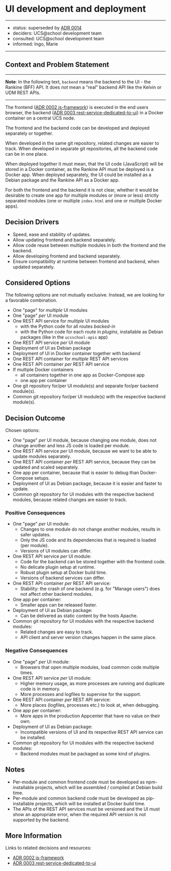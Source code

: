 
# UI development and deployment

---

- status: superseded by [ADR 0014](0014-component-deployments.md)
- deciders: UCS@school development team
- consulted: UCS@school development team
- informed: Ingo, Marie

---

## Context and Problem Statement

---

**Note**: In the following text, `backend` means the backend to the UI - the Rankine (BFF) API.
It does *not* mean a "real" backend API like the Kelvin or UDM REST APIs.

---

The frontend ([ADR 0002 js-framework](0002-js-framework.md)) is executed in the end users browser, the backend ([ADR 0003 rest-service-dedicated-to-ui](0003-rest-service-dedicated-to-ui.md)) in a Docker container on a central UCS node.

The frontend and the backend code can be developed and deployed separately or together.

When developed in the same git repository, related changes are easier to track.
When developed in separate git repositories, all the backend code can be in one place.

When deployed together it must mean, that the UI code (JavaScript) will be stored in a Docker container, as the Rankine API must be deployed is a Docker app.
When deployed separately, the UI could be installed as a Debian package and the Rankine API as a Docker app.

For both the frontend and the backend it is not clear, whether it would be desirable to create one app for multiple modules or (more or less) strictly separated modules (one or multiple `index.html` and one or multiple Docker apps).

## Decision Drivers

- Speed, ease and stability of updates.
- Allow updating frontend and backend separately.
- Allow code reuse between multiple modules in both the frontend and the backend.
- Allow developing frontend and backend separately.
- Ensure compatibility at runtime between frontend and backend, when updated separately.

## Considered Options

The following options are not mutually exclusive.
Instead, we are looking for a favorable combination.

- One "page" for *multiple* UI modules
- One "page" *per* UI module
- One REST API service for *multiple* UI modules
  - with the Python code for all routes *backed-in*
  - with the Python code for each route in *plugins*, installable as Debian packages (like in the `ucsschool-apis` app)
- One REST API service *per* UI module
- Deployment of UI as Debian package
- Deployment of UI in Docker container together with backend
- One REST API container for *multiple* REST API services
- One REST API container *per* REST API service
- If multiple Docker containers
  - all containers together in one app as Docker-Compose app
  - one app per container
- One git repository for/per UI module(s) and separate for/per backend module(s).
- Common git repository for/per UI module(s) with the respective backend module(s).

## Decision Outcome

Chosen options:

- One "page" *per* UI module, because
  changing one module, does not change another and less JS code is loaded per module.
- One REST API service *per* UI module, because
  we want to be able to update modules separately.
- One REST API container *per* REST API service, because
  they can be updated and scaled separately.
- One app per container, because
  that is easier to debug than Docker-Compose setups.
- Deployment of UI as Debian package, because
  it is easier and faster to update.
- Common git repository for UI modules with the respective backend modules, because
  related changes are easier to track.

### Positive Consequences

- One "page" *per* UI module:
  - Changes to one module do not change another modules, results in safer updates.
  - Only the JS code and its dependencies that is required is loaded (per module).
  - Versions of UI modules can differ.
- One REST API service *per* UI module:
  - Code for the backend can be stored together with the frontend code.
  - No delicate plugin setup at runtime.
  - Robust plugin setup at Docker build time.
  - Versions of backend services can differ.
- One REST API container *per* REST API service:
  - Stability: the crash of one backend (e.g. for "Manage users") does not affect other backend modules.
- One app per container:
  - Smaller apps can be released faster.
- Deployment of UI as Debian package:
  - Can be delivered as static content by the hosts Apache.
- Common git repository for UI modules with the respective backend modules:
  - Related changes are easy to track.
  - API client and server version changes happen in the same place.

### Negative Consequences

- One "page" *per* UI module:
  - Browsers that open multiple modules, load common code multiple times.
- One REST API service *per* UI module:
  - Higher memory usage, as more processes are running and duplicate code is in memory.
  - More processes and logfiles to supervise for the support.
- One REST API container *per* REST API service:
  - More places (logfiles, processes etc.) to look at, when debugging.
- One app per container:
  - More apps in the production Appcenter that have no value on their own.
- Deployment of UI as Debian package:
  - Incompatible versions of UI and its respective REST API service can be installed.
- Common git repository for UI modules with the respective backend modules:
  - Backend modules must be packaged as some kind of plugins.

## Notes

- Per-module and common frontend code must be developed as npm-installable projects, which will be assembled / compiled at Debian build time.
- Per-module and common backend code must be developed as pip-installable projects, which will be installed at Docker build time.
- The APIs of the REST API services must be versioned and the UI must show an appropriate error, when the required API version is not supported by the backend.

## More Information

Links to related decisions and resources:

- [ADR 0002 js-framework](0002-js-framework.md)
- [ADR 0003 rest-service-dedicated-to-ui](0003-rest-service-dedicated-to-ui.md)
